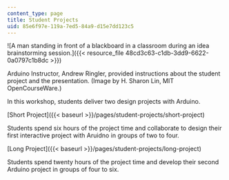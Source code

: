 ```yaml
---
content_type: page
title: Student Projects
uid: 85e6f97e-119a-7ed5-84a9-d15e7dd123c5
---
```


![A man standing in front of a blackboard in a classroom during an idea brainstorming session.]({{< resource_file 48cd3c63-c1db-3dd9-6622-0a0797c1b8dc >}})  

Arduino Instructor, Andrew Ringler, provided instructions about the student project and the presentation. (Image by H. Sharon Lin, MIT OpenCourseWare.)

In this workshop, students deliver two design projects with Arduino.

[Short Project]({{< baseurl >}}/pages/student-projects/short-project)

Students spend six hours of the project time and collaborate to design their first interactive project with Aruidno in groups of two to four.

[Long Project]({{< baseurl >}}/pages/student-projects/long-project)

Students spend twenty hours of the project time and develop their second Arduino project in groups of four to six.